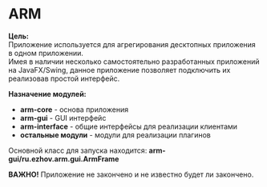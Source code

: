 # ARM

**Цель:**  
Приложение используется для агрегирования десктопных приложения в одном приложении.  
Имея в наличии несколько самостоятельно разработанных приложений на JavaFX/Swing, 
данное приложение позволяет подключить их реализовав простой интерфейс.

**Назначение модулей:**
- **arm-core** - основа приложения
- **arm-gui** - GUI интерфейс
- **arm-interface** - общие интерфейсы для реализации клиентами
- **остальные модули** - модули для реализации плагинов

Основной класс для запуска находится: **arm-gui/ru.ezhov.arm.gui.ArmFrame**

**ВАЖНО!** Приложение не закончено и не известно будет ли закончено.

